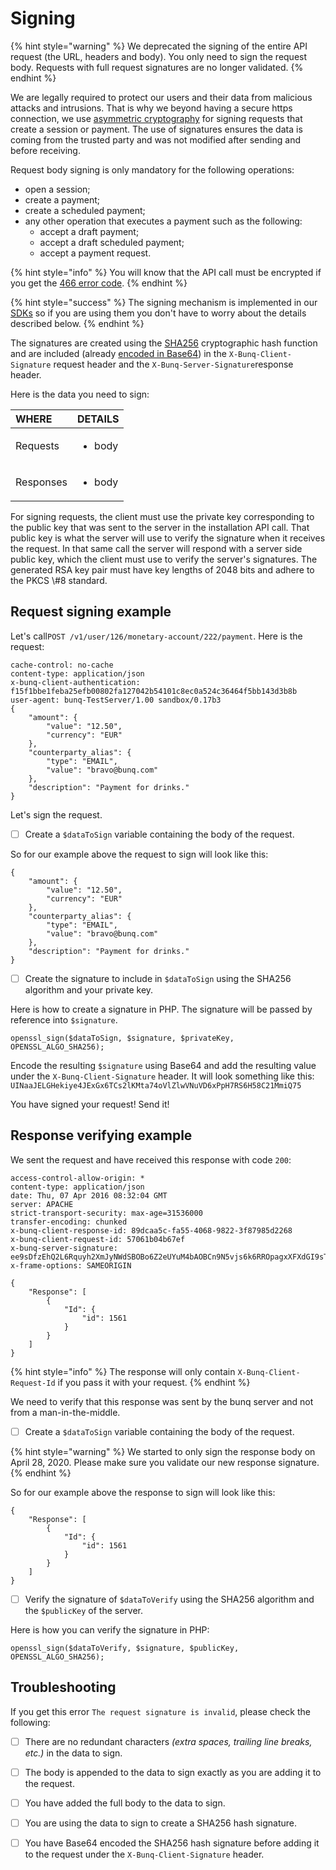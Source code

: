 # Signing

{% hint style="warning" %}
We deprecated the signing of the entire API request \(the URL, headers and body\). You only need to sign the request body. Requests with full request signatures are no longer validated.
{% endhint %}

We are legally required to protect our users and their data from malicious attacks and intrusions. That is why we beyond having a secure https connection, we use [asymmetric cryptography](https://en.wikipedia.org/wiki/Public-key_cryptography) for signing requests that create a session or payment. The use of signatures ensures the data is coming from the trusted party and was not modified after sending and before receiving.

Request body signing is only mandatory for the following operations: 

* open a session;
* create a payment;
* create a scheduled payment;
* any other operation that executes a payment such as the following:
  * accept a draft payment;
  * accept a draft scheduled payment;
  * accept a payment request.

{% hint style="info" %}
You will know that the API call must be encrypted if you get the [466 error code](https://beta.doc.bunq.com/basics/errors#response-codes).
{% endhint %}

{% hint style="success" %}
The signing mechanism is implemented in our [SDKs](https://github.com/bunq) so if you are using them you don't have to worry about the details described below.
{% endhint %}

The signatures are created using the [SHA256](https://en.wikipedia.org/wiki/SHA-2) cryptographic hash function and are included \(already [encoded in Base64](https://en.wikipedia.org/wiki/Base64)\) in the `X-Bunq-Client-Signature` request header and the `X-Bunq-Server-Signature`response header. 

Here is the data you need to sign:

<table>
  <thead>
    <tr>
      <th style="text-align:left">WHERE</th>
      <th style="text-align:left">DETAILS</th>
    </tr>
  </thead>
  <tbody>
    <tr>
      <td style="text-align:left">Requests</td>
      <td style="text-align:left">
        <p></p>
        <ul>
          <li>body</li>
        </ul>
      </td>
    </tr>
    <tr>
      <td style="text-align:left">Responses</td>
      <td style="text-align:left">
        <p></p>
        <ul>
          <li>body</li>
        </ul>
      </td>
    </tr>
  </tbody>
</table>For signing requests, the client must use the private key corresponding to the public key that was sent to the server in the installation API call. That public key is what the server will use to verify the signature when it receives the request. In that same call the server will respond with a server side public key, which the client must use to verify the server's signatures. The generated RSA key pair must have key lengths of 2048 bits and adhere to the PKCS \#8 standard.

## Request signing example

Let's call`POST /v1/user/126/monetary-account/222/payment`. Here is the request:

```text
cache-control: no-cache
content-type: application/json
x-bunq-client-authentication: f15f1bbe1feba25efb00802fa127042b54101c8ec0a524c36464f5bb143d3b8b
user-agent: bunq-TestServer/1.00 sandbox/0.17b3
{
    "amount": {
        "value": "12.50",
        "currency": "EUR"
    },
    "counterparty_alias": {
        "type": "EMAIL",
        "value": "bravo@bunq.com"
    },
    "description": "Payment for drinks."
}
```

Let's sign the request. 

* [ ] Create a `$dataToSign` variable containing the body of the request.

So for our example above the request to sign will look like this:

```text
{
    "amount": {
        "value": "12.50",
        "currency": "EUR"
    },
    "counterparty_alias": {
        "type": "EMAIL",
        "value": "bravo@bunq.com"
    },
    "description": "Payment for drinks."
}
```

* [ ] Create the signature to include in `$dataToSign` using the SHA256 algorithm and your private key.

Here is how to create a signature in PHP. The signature will be passed by reference into `$signature`.

```text
openssl_sign($dataToSign, $signature, $privateKey, OPENSSL_ALGO_SHA256);
```

Encode the resulting `$signature` using Base64 and add the resulting value under the `X-Bunq-Client-Signature` header.  It will look something like this: `UINaaJELGHekiye4JExGx6TCs2lKMta74oVlZlwVNuVD6xPpH7RS6H58C21MmiQ75`

You have signed your request! Send it!

## Response verifying example

We sent the request and have received this response with code `200`:

```text
access-control-allow-origin: *
content-type: application/json
date: Thu, 07 Apr 2016 08:32:04 GMT
server: APACHE
strict-transport-security: max-age=31536000
transfer-encoding: chunked
x-bunq-client-response-id: 89dcaa5c-fa55-4068-9822-3f87985d2268
x-bunq-client-request-id: 57061b04b67ef
x-bunq-server-signature: ee9sDfzEhQ2L6Rquyh2XmJyNWdSBOBo6Z2eUYuM4bAOBCn9N5vjs6k6RROpagxXFXdGI9sT15tYCaLe5FS9aciIuJmrVW/SZCDWq/nOvSThi7+BwD9JFdG7zfR4afC8qfVABmjuMrtjaUFSrthyHS/5wEuDuax9qUZn6sVXcgZEq49hy4yHrV8257I4sSQIHRmgds4BXcGhPp266Z6pxjzAJbfyzt5JgJ8/suxgKvm/nYhnOfsgIIYCgcyh4DRrQltohiSon6x1ZsRIfQnCDlDDghaIxbryLfinT5Y4eU1eiCkFB4D69S4HbFXYyAxlqtX2W6Tvax6rIM2MMPNOh4Q==
x-frame-options: SAMEORIGIN

{
    "Response": [
        {
            "Id": {
                "id": 1561
            }
        }
    ]
}
```

{% hint style="info" %}
The response will only contain `X-Bunq-Client-Request-Id` if you pass it with your request.
{% endhint %}

We need to verify that this response was sent by the bunq server and not from a man-in-the-middle. 

* [ ] Create a `$dataToSign` variable containing the body of the request.

{% hint style="warning" %}
We started to only sign the response body on April 28, 2020. Please make sure you validate our new response signature.
{% endhint %}

So for our example above the response to sign will look like this:

```text
{
    "Response": [
        {
            "Id": {
                "id": 1561
            }
        }
    ]
}
```

* [ ] Verify the signature of `$dataToVerify` using the SHA256 algorithm and the `$publicKey` of the server. 

Here is how you can verify the signature in PHP:

```text
openssl_sign($dataToVerify, $signature, $publicKey, OPENSSL_ALGO_SHA256);
```

## Troubleshooting

If you get this error `The request signature is invalid`, please check the following:

* [ ] There are no redundant characters _\(extra spaces, trailing line breaks, etc.\)_ in the data to sign.
* [ ] The body is appended to the data to sign exactly as you are adding it to the request.
* [ ] You have added the full body to the data to sign.
* [ ] You are using the data to sign to create a SHA256 hash signature.
* [ ] You have Base64 encoded the SHA256 hash signature before adding it to the request under the `X-Bunq-Client-Signature` header.

